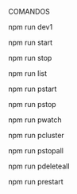 COMANDOS 

<!-- MODO FORK O CLUSTER -->
<!-- nodemon src/server1.js --MODO CLUSTER -->
npm run dev1 

<!-- FOREVER -->
<!-- forever start src/index.js -->
npm run start
<!-- forever stop src/index.js -->
npm run stop
<!-- forever list -->
npm run list

<!-- PM2 -->
<!-- pm2 start src/index.js -->
npm run pstart
<!-- pm2 stop src/index.js -->
npm run pstop
<!-- pm2 start src/index.js --watch -->
npm run pwatch
<!-- pm2 start src/index.js --watch -i max -->
npm run pcluster
<!-- pm2 stop src/index.js -->
npm run pstopall
<!-- pm2 delete all -->
npm run pdeleteall
<!-- pm2 restart src/index.js -->
npm run prestart
